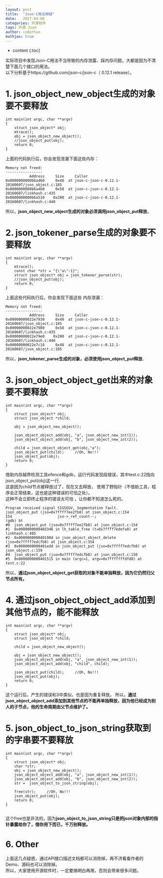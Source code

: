 ```yaml
---
layout: post  
title:  "Json­-C用法释疑"  
date:   2017-04-08  
categories: 开源软件  
tags: 开源 Json  
author: coderhuo  
mathjax: true  
---
```


* content
{:toc}

实际项目中发现Json-C用法不当导致的内存泄露、踩内存问题，大都是因为不清楚下面几个接口的用法。  
以下分析基于https://github.com/json-c/json-c（ 0.12.1 release）。







# 1. json_object_new_object生成的对象要不要释放 #
```
int main(int argc, char **argv)
{
	struct json_object* obj;
	mtrace();
	obj = json_object_new_object();
	//json_object_put(obj);
	return 0;
}  
```
上面的代码执行后，你会发现泄漏下面这些内存：
```
Memory not freed:
-----------------
           Address     Size     Caller
0x0000000000b6a460     0x48  at json-c-json-c-0.12.1-20160607/json_object.c:185
0x0000000000b6a4b0     0x58  at json-c-json-c-0.12.1-20160607/linkhash.c:435
0x0000000000b6a510    0x200  at json-c-json-c-0.12.1-20160607/linkhash.c:440
```
所以，**json_object_new_object生成的对象必须调用json_object_put释放**。  
# 2. json_tokener_parse生成的对象要不要释放 #

```
int main(int argc, char **argv)
{
    mtrace();
    const char *str = "{\"a\":1}";
    struct json_object* obj = json_tokener_parse(str);
    //json_object_put(obj);
    return 0;
}
```
上面这些代码执行后，你会发现下面这些 内存泄漏：

```
Memory not freed:
-----------------
           Address     Size     Caller
0x00000000022e7930     0x48  at json-c-json-c-0.12.1-20160607/json_object.c:185
0x00000000022e7980     0x58  at json-c-json-c-0.12.1-20160607/linkhash.c:435
0x00000000022e79e0    0x200  at json-c-json-c-0.12.1-20160607/linkhash.c:440
0x00000000022e7c10     0x48  at json-c-json-c-0.12.1-20160607/json_object.c:185
```
所以，**json_tokener_parse生成的对象，必须使用json_object_put释放.**  
# 3. json_object_object_get出来的对象要不要释放 #

```
int main(int argc, char **argv)
{
    struct json_object* obj;
    struct json_object *child;
     
    obj = json_object_new_object();
     
    json_object_object_add(obj, "a", json_object_new_int(1));
    json_object_object_add(obj, "b", json_object_new_int(2));
     
    child = json_object_object_get(obj,"a");
    json_object_put(child);     //Oh, No!!!
    json_object_put(obj);
    return 0;
}
```
借助内存越界检测工具efence和gdb，运行代码发现段错误，其中test.c:22指向json_object_put(obj)这一行.  
这是因为child节点被释放过了，现在又去释放， 使用了野指针（不借助工具，程序会正常结束，这也是这种错误的可怕之处）。  
这种不会立即终止程序的错误太可怕 ，让你都不知道怎么死的。

```
Program received signal SIGSEGV, Segmentation fault.
json_object_put (jso=0x7ffff7ee2fb8) at json_object.c:154
154                     jso->_ref_count--;
(gdb) bt
#0  json_object_put (jso=0x7ffff7ee2fb8) at json_object.c:154
#1  0x0000000000403346 in lh_table_free (t=0x7ffff7edefa8) at linkhash.c:485
#2  0x000000000040190d in json_object_object_delete (jso=0x7ffff7edcfb8) at json_object.c:354
#3  0x0000000000401edd in json_object_put (jso=0x7ffff7edcfb8) at json_object.c:159
#4  json_object_put (jso=0x7ffff7edcfb8) at json_object.c:150
#5  0x0000000000401515 in main (argc=1, argv=0x7fffffffdfd8) at test.c:22
```
所以，**通过json_object_object_get获取的对象不能单独释放，因为它仍然归父节点所有。**
# 4. 通过json_object_object_add添加到其他节点的，能不能释放 #

```
int main(int argc, char **argv)
{
    struct json_object* obj;
    struct json_object *child;
    
    child = json_object_new_object();

    obj = json_object_new_object();
    json_object_object_add(obj, "a", json_object_new_int(1));
    json_object_object_add(obj, "child", child);
     
    json_object_put(child);     //Oh, No!!!
    json_object_put(obj);
    return 0;
}
```

这个运行后，产生的错误和3中类似，也是因为重复释放。
所以，**通过json_object_object_add添加到其他节点的不能再单独释放，因为他已经成为别人的子节点，他的生命周期由父节点维护了。**
# 5. json_object_to_json_string获取到的字串要不要释放 #

```
int main(int argc, char **argv)
{
    struct json_object* obj;
    char *str;
    obj = json_object_new_object();
    json_object_object_add(obj, "a", json_object_new_int(1));
    json_object_object_add(obj, "b", json_object_new_int(2));
    str =  json_object_to_json_string(obj);
     
    free(str);     //Oh, No!!!
    json_object_put(obj);
    return 0;
}


```
这个free也是非法的，因为**json_object_to_json_string只是把json对象内部的指针暴露给你了，借你用下而已，千万别释放。**
# 6. Other #
上面这几点疑惑，通过API接口描述文档都可以消除掉，再不济看看作者的Demo、源码也可以消除掉。  
所以，大家使用开源软件时，一定要搞明白再用，否则会带来很多问题。

